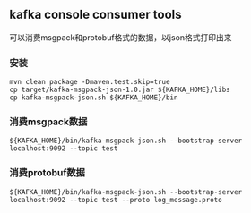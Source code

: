 
## kafka console consumer tools
可以消费msgpack和protobuf格式的数据，以json格式打印出来

### 安装
```
mvn clean package -Dmaven.test.skip=true
cp target/kafka-msgpack-json-1.0.jar ${KAFKA_HOME}/libs
cp kafka-msgpack-json.sh ${KAFKA_HOME}/bin
```

### 消费msgpack数据
```
${KAFKA_HOME}/bin/kafka-msgpack-json.sh --bootstrap-server localhost:9092 --topic test
```

### 消费protobuf数据
```
${KAFKA_HOME}/bin/kafka-msgpack-json.sh --bootstrap-server localhost:9092 --topic test --proto log_message.proto

```
